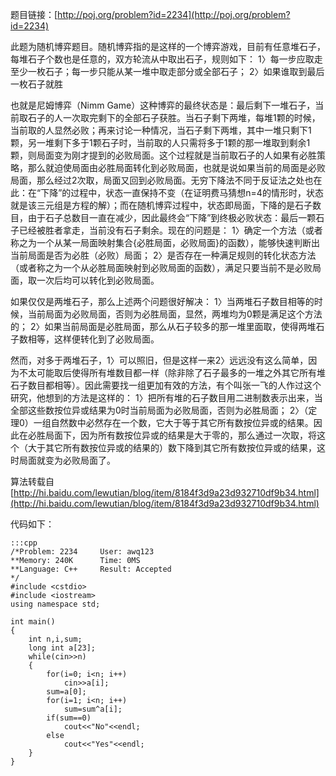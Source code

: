 <!--
.. title: POJ 2234 Matches Game C++版
.. slug: poj-2234
.. date: 2013-04-07T05:38:16+08:00
.. tags:
.. link:
.. description:
.. type: text
-->

题目链接：[http://poj.org/problem?id=2234](http://poj.org/problem?id=2234)


此题为随机博弈题目。随机博弈指的是这样的一个博弈游戏，目前有任意堆石子，每堆石子个数也是任意的，双方轮流从中取出石子，规则如下：
1〉每一步应取走至少一枚石子；每一步只能从某一堆中取走部分或全部石子；
2〉如果谁取到最后一枚石子就胜


也就是尼姆博弈（Nimm Game）这种博弈的最终状态是：最后剩下一堆石子，当前取石子的人一次取完剩下的全部石子获胜。当石子剩下两堆，每堆1颗的时候，当前取的人显然必败；再来讨论一种情况，当石子剩下两堆，其中一堆只剩下1颗，另一堆剩下多于1颗石子时，当前取的人只需将多于1颗的那一堆取到剩余1颗，则局面变为刚才提到的必败局面。这个过程就是当前取石子的人如果有必胜策略，那么就迫使局面由必胜局面转化到必败局面，也就是说如果当前的局面是必败局面，那么经过2次取，局面又回到必败局面。无穷下降法不同于反证法之处也在此：在“下降”的过程中，状态一直保持不变（在证明费马猜想n=4的情形时，状态就是该三元组是方程的解）；而在随机博弈过程中，状态即局面，下降的是石子数目，由于石子总数目一直在减少，因此最终会“下降”到终极必败状态：最后一颗石子已经被胜者拿走，当前没有石子剩余。现在的问题是：
1〉确定一个方法（或者称之为一个从某一局面映射集合{必胜局面，必败局面}的函数），能够快速判断出当前局面是否为必胜（必败）局面；
2〉是否存在一种满足规则的转化状态方法（或者称之为一个从必胜局面映射到必败局面的函数），满足只要当前不是必败局面，取一次后均可以转化到必败局面。


如果仅仅是两堆石子，那么上述两个问题很好解决：
1〉当两堆石子数目相等的时候，当前局面为必败局面，否则为必胜局面，显然，两堆均为0颗是满足这个方法的；
2〉如果当前局面是必胜局面，那么从石子较多的那一堆里面取，使得两堆石子数相等，这样便转化到了必败局面。


然而，对多于两堆石子，1〉可以照旧，但是这样一来2〉远远没有这么简单，因为不太可能取后使得所有堆数目都一样（除非除了石子最多的一堆之外其它所有堆石子数目都相等）。因此需要找一组更加有效的方法，有个叫张一飞的人作过这个研究，他想到的方法是这样的：
1〉把所有堆的石子数目用二进制数表示出来，当全部这些数按位异或结果为0时当前局面为必败局面，否则为必胜局面；
2〉（定理0）一组自然数中必然存在一个数，它大于等于其它所有数按位异或的结果。因此在必胜局面下，因为所有数按位异或的结果是大于零的，那么通过一次取，将这个（大于其它所有数按位异或的结果的）数下降到其它所有数按位异或的结果，这时局面就变为必败局面了。

算法转载自[http://hi.baidu.com/lewutian/blog/item/8184f3d9a23d932710df9b34.html](http://hi.baidu.com/lewutian/blog/item/8184f3d9a23d932710df9b34.html)

代码如下：

	:::cpp
	/*Problem: 2234		User: awq123
	**Memory: 240K		Time: 0MS
	**Language: C++		Result: Accepted
	*/
	#include <cstdio>
	#include <iostream>
	using namespace std;

	int main()
	{
		int n,i,sum;
		long int a[23];
		while(cin>>n)
		{
			for(i=0; i<n; i++)
				cin>>a[i];
			sum=a[0];
			for(i=1; i<n; i++)
				sum=sum^a[i];
			if(sum==0)
				cout<<"No"<<endl;
			else
				cout<<"Yes"<<endl;
		}
	}
